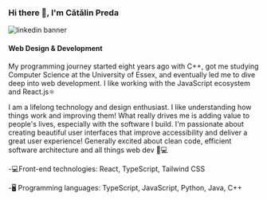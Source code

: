 ### Hi there 👋, I'm Cătălin Preda
![linkedin banner](https://user-images.githubusercontent.com/93956840/172495168-99f3e84b-dd49-4285-9680-bafb575028ff.png)

#### Web Design & Development
My programming journey started eight years ago with C++, got me studying Computer Science at the University of Essex, and eventually led me to dive deep into web development. I like working with the JavaScript ecosystem and React.js⚛️

I am a lifelong technology and design enthusiast. I like understanding how things work and improving them! What really drives me is adding value to people's lives, especially with the software I build. I'm passionate about creating beautiful user interfaces that improve accessibility and deliver a great user experience! Generally excited about clean code, efficient software architecture and all things web dev 📱💻


-💻Front-end technologies: React, TypeScript, Tailwind CSS

-🖥 Programming languages: TypeScript, JavaScript, Python, Java, C++



<!--
**catalinandreipreda/catalinandreipreda** is a ✨ _special_ ✨ repository because its `README.md` (this file) appears on your GitHub profile.

Here are some ideas to get you started:

- 🔭 I’m currently working on ...
- 🌱 I’m currently learning ...
- 👯 I’m looking to collaborate on ...
- 🤔 I’m looking for help with ...
- 💬 Ask me about ...
- 📫 How to reach me: ...
- 😄 Pronouns: ...
- ⚡ Fun fact: ...
-->
